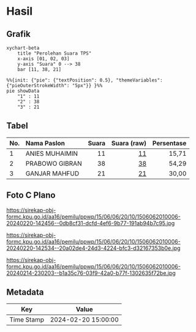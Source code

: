 # Hasil

## Grafik

```mermaid
xychart-beta
    title "Perolehan Suara TPS"
    x-axis [01, 02, 03]
    y-axis "Suara" 0 --> 38
    bar [11, 38, 21]
```

```mermaid
%%{init: {"pie": {"textPosition": 0.5}, "themeVariables": {"pieOuterStrokeWidth": "5px"}} }%%
pie showData
    "1" : 11
    "2" : 38
    "3" : 21
```

## Tabel

| No. | Nama Paslon    | Suara | Suara (raw) | Persentase |
|:--- |:-------------- | -----:| -----------:| ----------:|
| 1   | ANIES MUHAIMIN | 11    | [11][p-1]   | 15,71      |
| 2   | PRABOWO GIBRAN | 38    | [38][p-2]   | 54,29      |
| 3   | GANJAR MAHFUD  | 21    | [21][p-3]   | 30,00      |


[p-1]: https://github.com/gigit-pemilu/pemilu-2024-15-jambi/blob/main/pilpres/hitung-suara/sub/15-jambi/sub/06-tanjung-jabung-barat/sub/06-tebing-tinggi/sub/2010-delima/sub/006-tps/sub/paslon-1.txt
[p-2]: https://github.com/gigit-pemilu/pemilu-2024-15-jambi/blob/main/pilpres/hitung-suara/sub/15-jambi/sub/06-tanjung-jabung-barat/sub/06-tebing-tinggi/sub/2010-delima/sub/006-tps/sub/paslon-2.txt
[p-3]: https://github.com/gigit-pemilu/pemilu-2024-15-jambi/blob/main/pilpres/hitung-suara/sub/15-jambi/sub/06-tanjung-jabung-barat/sub/06-tebing-tinggi/sub/2010-delima/sub/006-tps/sub/paslon-3.txt

## Foto C Plano

https://sirekap-obj-formc.kpu.go.id/aa16/pemilu/ppwp/15/06/06/20/10/1506062010006-20240220-142456--0db8cf31-dcfd-4ef6-9b77-191ab94b7c95.jpg

https://sirekap-obj-formc.kpu.go.id/aa16/pemilu/ppwp/15/06/06/20/10/1506062010006-20240220-142534--20a02de4-24d3-4224-bfc3-d32167353b0e.jpg

https://sirekap-obj-formc.kpu.go.id/aa16/pemilu/ppwp/15/06/06/20/10/1506062010006-20240214-230203--b1a35c76-03f9-42a0-b77f-1302635f72be.jpg


## Metadata

| Key        | Value               |
| ---------- | ------------------- |
| Time Stamp | 2024-02-20 15:00:00 |



